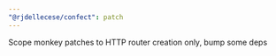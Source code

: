```yaml
---
"@rjdellecese/confect": patch
---
```


Scope monkey patches to HTTP router creation only, bump some deps
